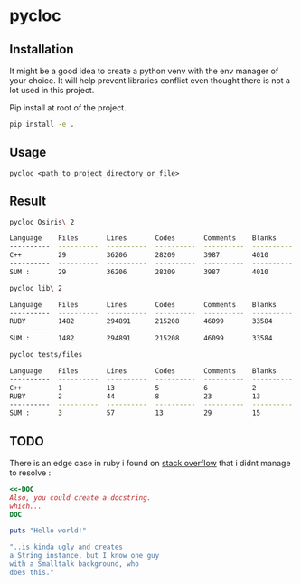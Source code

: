# pycloc

## Installation

It might be a good idea to create a python venv with the env manager of your choice.
It will help prevent libraries conflict even thought there is not a lot used in this project.

Pip install at root of the project.

```bash
pip install -e .
```

## Usage

```
pycloc <path_to_project_directory_or_file>
```

## Result

```bash
pycloc Osiris\ 2
```

```bash
Language    Files       Lines       Codes       Comments    Blanks
----------  ----------  ----------  ----------  ----------  ----------
C++         29          36206       28209       3987        4010
----------  ----------  ----------  ----------  ----------  ----------
SUM :       29          36206       28209       3987        4010
```

```bash
pycloc lib\ 2
```

```bash
Language    Files       Lines       Codes       Comments    Blanks
----------  ----------  ----------  ----------  ----------  ----------
RUBY        1482        294891      215208      46099       33584
----------  ----------  ----------  ----------  ----------  ----------
SUM :       1482        294891      215208      46099       33584
```

```bash
pycloc tests/files
```

```bash
Language    Files       Lines       Codes       Comments    Blanks
----------  ----------  ----------  ----------  ----------  ----------
C++         1           13          5           6           2
RUBY        2           44          8           23          13
----------  ----------  ----------  ----------  ----------  ----------
SUM :       3           57          13          29          15
```

## TODO

There is an edge case in ruby i found on [stack overflow](https://stackoverflow.com/questions/2989762/multi-line-comments-in-ruby) that i didnt manage to resolve :

```ruby
<<-DOC
Also, you could create a docstring.
which...
DOC

puts "Hello world!"

"..is kinda ugly and creates
a String instance, but I know one guy
with a Smalltalk background, who
does this."
```
